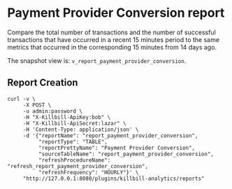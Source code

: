 # Payment Provider Conversion report

Compare the total number of transactions and the number of successful transactions that have occurred in a recent 15 minutes period to the same metrics that occurred in the corresponding 15 minutes from 14 days ago.

The snapshot view is: `v_report_payment_provider_conversion`.

## Report Creation

```
curl -v \
     -X POST \
     -u admin:password \
     -H "X-Killbill-ApiKey:bob" \
     -H "X-Killbill-ApiSecret:lazar" \
     -H 'Content-Type: application/json' \
     -d '{"reportName": "report_payment_provider_conversion",
          "reportType": "TABLE",
          "reportPrettyName": "Payment Provider Conversion",
          "sourceTableName": "report_payment_provider_conversion",
          "refreshProcedureName": "refresh_report_payment_provider_conversion",
          "refreshFrequency": "HOURLY"}' \
     "http://127.0.0.1:8080/plugins/killbill-analytics/reports"
```
